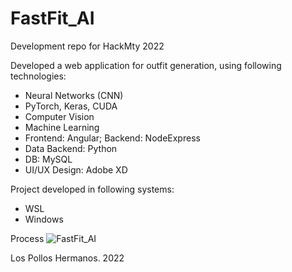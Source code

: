 # FastFit_AI
Development repo for HackMty 2022  

Developed a web application for outfit generation, using following technologies:
* Neural Networks (CNN)
* PyTorch, Keras, CUDA
* Computer Vision
* Machine Learning
* Frontend: Angular; Backend: NodeExpress
* Data Backend: Python
* DB: MySQL
* UI/UX Design: Adobe XD

Project developed in following systems:
* WSL
* Windows
  
Process
![FastFit_AI](https://user-images.githubusercontent.com/69176699/192154439-fb70ec00-1c75-4f49-a161-bc362d6da557.png)
    
Los Pollos Hermanos. 2022
